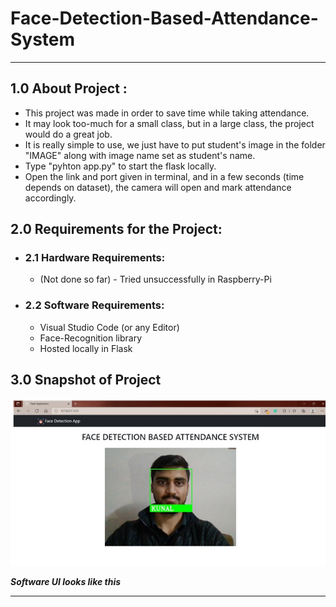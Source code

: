 # Face-Detection-Based-Attendance-System
___
## 1.0 About Project : 

- This project was made in order to save time while taking attendance.
- It may look too-much for a small class, but in a large class, the project would do a great job.
- It is really simple to use, we just have to put student's image in the folder "IMAGE" along with image name set as student's name.
- Type "pyhton app.py" to start the flask locally.
- Open the link and port given in terminal, and in a few seconds (time depends on dataset), the camera will open and mark attendance accordingly.

## 2.0 Requirements for the Project:

- ### 2.1 Hardware Requirements:
    - (Not done so far) - Tried unsuccessfully in Raspberry-Pi
- ### 2.2 Software Requirements:
    - Visual Studio Code (or any Editor)
    - Face-Recognition library
    - Hosted locally in Flask

## 3.0 Snapshot of Project
<img src='image.jpg'>

**_Software UI looks like this_**

___
